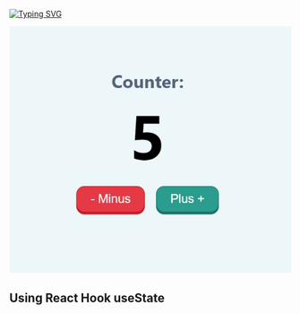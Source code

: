 [![Typing SVG](https://readme-typing-svg.demolab.com?font=Fira+Code&weight=700&size=42&pause=1000&width=435&height=85&lines=COUNTER)](https://git.io/typing-svg)

![](https://github.com/remmi755/counter/blob/master/Screenshot_16.jpg)

<h2>Using React Hook useState</h2>


